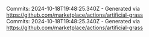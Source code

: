 Commits: 2024-10-18T19:48:25.340Z - Generated via https://github.com/marketplace/actions/artificial-grass
<br>
Commits: 2024-10-18T19:48:25.340Z - Generated via https://github.com/marketplace/actions/artificial-grass
<br>
